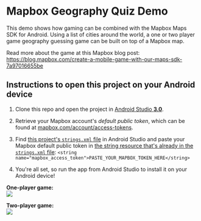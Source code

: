 # Mapbox Geography Quiz Demo
This demo shows how gaming can be combined with the Mapbox Maps SDK for Android. Using a list of cities around the world, a one or two player game geography guessing game can be built on top of a Mapbox map.

Read more about the game at this Mapbox blog post: https://blog.mapbox.com/create-a-mobile-game-with-our-maps-sdk-7a97016655be

## Instructions to open this project on your Android device

1. Clone this repo and open the project in [Android Studio **3.0**](https://developer.android.com/studio/preview/index.html). 

2. Retrieve your Mapbox account's _default public token_, which can be found at [mapbox.com/account/access-tokens](https://www.mapbox.com/account/access-tokens/).

3. Find [this project's `strings.xml` file](https://github.com/mapbox/mapbox-voice-runtime-demo/blob/master/app/src/main/res/values/strings.xml) in Android Studio and paste your Mapbox default public token in [the string resource that's already in the `strings.xml` file](https://github.com/mapbox/mapbox-geography-quiz-demo/blob/master/TapperGeoChallenge/app/src/main/res/values/strings.xml#L3):
```<string name="mapbox_access_token">PASTE_YOUR_MAPBOX_TOKEN_HERE</string>```

4. You're all set, so run the app from Android Studio to install it on your Android device!


**One-player game:**
<br>
![](https://user-images.githubusercontent.com/4394910/29583155-24504c7c-874d-11e7-9569-b84aac1eeaa9.gif)

**Two-player game:**
<br>
![](https://user-images.githubusercontent.com/4394910/29583156-2450986c-874d-11e7-8546-cd62ba9ca2d6.gif)
